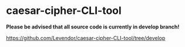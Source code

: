 # caesar-cipher-CLI-tool

__Please be advised that all source code is currently in develop branch!__

https://github.com/Levendor/caesar-cipher-CLI-tool/tree/develop
